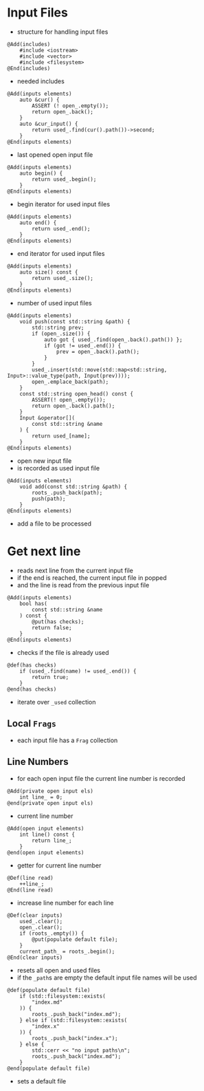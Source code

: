 # Input Files
* structure for handling input files

```
@Add(includes)
	#include <iostream>
	#include <vector>
	#include <filesystem>
@End(includes)
```
* needed includes

```
@Add(inputs elements)
	auto &cur() {
		ASSERT (! open_.empty());
		return open_.back();
	}
	auto &cur_input() {
		return used_.find(cur().path())->second;
	}
@End(inputs elements)
```
* last opened open input file

```
@Add(inputs elements)
	auto begin() {
		return used_.begin();
	}
@End(inputs elements)
```
* begin iterator for used input files

```
@Add(inputs elements)
	auto end() {
		return used_.end();
	}
@End(inputs elements)
```
* end iterator for used input files

```
@Add(inputs elements)
	auto size() const {
		return used_.size();
	}
@End(inputs elements)
```
* number of used input files

```
@Add(inputs elements)
	void push(const std::string &path) {
		std::string prev;
		if (open_.size()) {
			auto got { used_.find(open_.back().path()) };
			if (got != used_.end()) {
				prev = open_.back().path();
			}
		}
		used_.insert(std::move(std::map<std::string, Input>::value_type(path, Input(prev))));
		open_.emplace_back(path);
	}
	const std::string open_head() const {
		ASSERT(! open_.empty());
		return open_.back().path();
	}
	Input &operator[](
		const std::string &name
	) {
		return used_[name];
	}
@End(inputs elements)
```
* open new input file
* is recorded as used input file

```
@Add(inputs elements)
	void add(const std::string &path) {
		roots_.push_back(path);
		push(path);
	}
@End(inputs elements)
```
* add a file to be processed

# Get next line
* reads next line from the current input file
* if the end is reached, the current input file in popped
* and the line is read from the previous input file

```
@Add(inputs elements)
	bool has(
		const std::string &name
	) const {
		@put(has checks);
		return false;
	}
@End(inputs elements)
```
* checks if the file is already used

```
@def(has checks)
	if (used_.find(name) != used_.end()) {
		return true;
	}
@end(has checks)
```
* iterate over `_used` collection

## Local `Frags`
* each input file has a `Frag` collection

## Line Numbers
* for each open input file the current line number is recorded

```
@Add(private open input els)
	int line_ = 0;
@end(private open input els)
```
* current line number

```
@Add(open input elements)
	int line() const {
		return line_;
	}
@end(open input elements)
```
* getter for current line number

```
@Def(line read)
	++line_;
@End(line read)
```
* increase line number for each line

```
@Def(clear inputs)
	used_.clear();
	open_.clear();
	if (roots_.empty()) {
		@put(populate default file);
	}
	current_path_ = roots_.begin();
@End(clear inputs)
```
* resets all open and used files
* if the `_path`s are empty the default input file names will be used

```
@def(populate default file)
	if (std::filesystem::exists(
		"index.md"
	)) {
		roots_.push_back("index.md");
	} else if (std::filesystem::exists(
		"index.x"
	)) {
		roots_.push_back("index.x");
	} else {
		std::cerr << "no input paths\n";
		roots_.push_back("index.md");
	}
@end(populate default file)
```
* sets a default file

